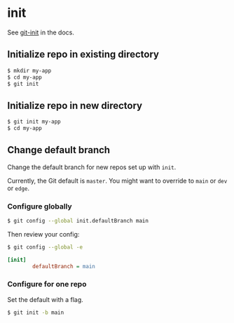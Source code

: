 # init

See [git-init](https://git-scm.com/docs/git-init) in the docs.


## Initialize repo in existing directory

```sh
$ mkdir my-app
$ cd my-app
$ git init
```


## Initialize repo in new directory

```sh
$ git init my-app
$ cd my-app
```


## Change default branch

Change the default branch for new repos set up with `init`.

Currently, the Git default is `master`. You might want to override to `main` or `dev` or `edge`.

### Configure globally

```sh
$ git config --global init.defaultBranch main
```

Then review your config:

```sh
$ git config --global -e
```

```ini
[init]
        defaultBranch = main
```

### Configure for one repo

Set the default with a flag.

```sh
$ git init -b main
```
